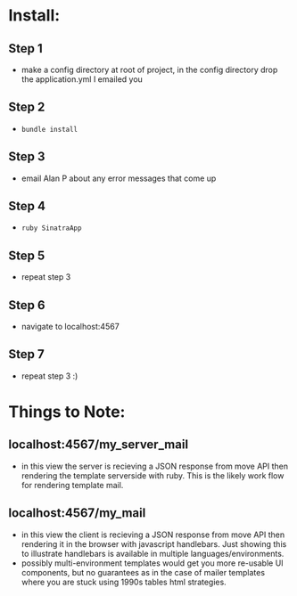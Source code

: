 # Install:


## Step 1
* make a config directory at root of project, in the config directory drop the application.yml I emailed you
## Step 2
* `bundle install`
## Step 3
* email Alan P about any error messages that come up
## Step 4
* `ruby SinatraApp`
## Step 5
* repeat step 3
## Step 6
* navigate to localhost:4567
## Step 7
* repeat step 3 :)



# Things to Note:

## localhost:4567/my_server_mail
* in this view the server is recieving a JSON response from move API then rendering the template serverside with ruby. This is the likely work flow for rendering template mail. 
## localhost:4567/my_mail
* in this view the client is recieving a JSON response from move API then rendering it in the browser with javascript handlebars. Just showing this to illustrate handlebars is available in multiple languages/environments.
* possibly multi-environment templates would get you more re-usable UI components, but no guarantees as in the case of mailer templates where you are stuck using 1990s tables html strategies. 


